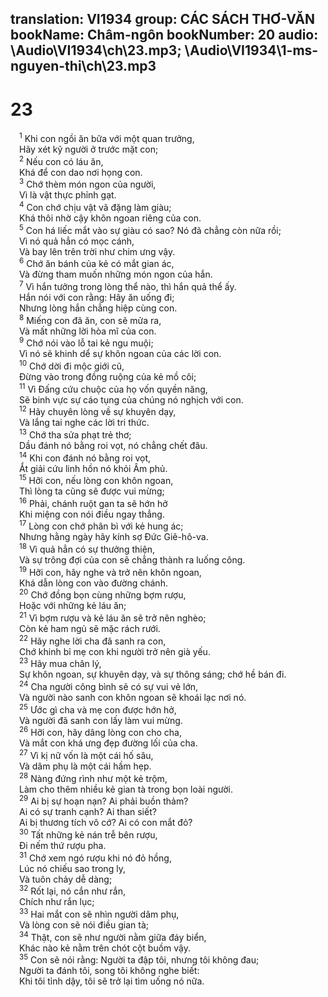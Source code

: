 translation: VI1934
group: CÁC SÁCH THƠ-VĂN
bookName: Châm-ngôn 
bookNumber: 20
audio: \Audio\VI1934\ch\23.mp3; \Audio\VI1934\1-ms-nguyen-thi\ch\23.mp3
-------

<div class="title"><h1>23</h1></div>
<span class="verse ch_23_1"> <sup>1</sup> Khi con ngồi ăn bữa với một quan trưởng, <br/> Hãy xét kỹ người ở trước mặt con; <br/></span>
<span class="verse ch_23_2"> <sup>2</sup> Nếu con có láu ăn, <br/> Khá để con dao nơi họng con. <br/></span>
<span class="verse ch_23_3"> <sup>3</sup> Chớ thèm món ngon của người, <br/> Vì là vật thực phỉnh gạt. <br/></span>
<span class="verse ch_23_4"> <sup>4</sup> Con chớ chịu vật vã đặng làm giàu; <br/> Khá thôi nhờ cậy khôn ngoan riêng của con. <br/></span>
<span class="verse ch_23_5"> <sup>5</sup> Con há liếc mắt vào sự giàu có sao? Nó đã chẳng còn nữa rồi; <br/> Vì nó quả hẳn có mọc cánh, <br/> Và bay lên trên trời như chim ưng vậy. <br/></span>
<span class="verse ch_23_6"> <sup>6</sup> Chớ ăn bánh của kẻ có mắt gian ác, <br/> Và đừng tham muốn những món ngon của hắn. <br/></span>
<span class="verse ch_23_7"> <sup>7</sup> Vì hắn tưởng trong lòng thể nào, thì hắn quả thể ấy. <br/> Hắn nói với con rằng: Hãy ăn uống đi; <br/> Nhưng lòng hắn chẳng hiệp cùng con. <br/></span>
<span class="verse ch_23_8"> <sup>8</sup> Miếng con đã ăn, con sẽ mửa ra, <br/> Và mất những lời hòa mĩ của con. <br/></span>
<span class="verse ch_23_9"> <sup>9</sup> Chớ nói vào lỗ tai kẻ ngu muội; <br/> Vì nó sẽ khinh dể sự khôn ngoan của các lời con. <br/></span>
<span class="verse ch_23_10"> <sup>10</sup> Chớ dời đi mộc giới cũ, <br/> Đừng vào trong đồng ruộng của kẻ mồ côi; <br/></span>
<span class="verse ch_23_11"> <sup>11</sup> Vì Đấng cứu chuộc của họ vốn quyền năng, <br/> Sẽ binh vực sự cáo tụng của chúng nó nghịch với con. <br/></span>
<span class="verse ch_23_12"> <sup>12</sup> Hãy chuyên lòng về sự khuyên dạy, <br/> Và lắng tai nghe các lời tri thức. <br/></span>
<span class="verse ch_23_13"> <sup>13</sup> Chớ tha sửa phạt trẻ thơ; <br/> Dầu đánh nó bằng roi vọt, nó chẳng chết đâu. <br/></span>
<span class="verse ch_23_14"> <sup>14</sup> Khi con đánh nó bằng roi vọt, <br/> Ắt giải cứu linh hồn nó khỏi Âm phủ. <br/></span>
<span class="verse ch_23_15"> <sup>15</sup> Hỡi con, nếu lòng con khôn ngoan, <br/> Thì lòng ta cũng sẽ được vui mừng; <br/></span>
<span class="verse ch_23_16"> <sup>16</sup> Phải, chánh ruột gan ta sẽ hớn hở <br/> Khi miệng con nói điều ngay thẳng. <br/></span>
<span class="verse ch_23_17"> <sup>17</sup> Lòng con chớ phân bì với kẻ hung ác; <br/> Nhưng hằng ngày hãy kính sợ Đức Giê-hô-va. <br/></span>
<span class="verse ch_23_18"> <sup>18</sup> Vì quả hẳn có sự thưởng thiện, <br/> Và sự trông đợi của con sẽ chẳng thành ra luống công. <br/></span>
<span class="verse ch_23_19"> <sup>19</sup> Hỡi con, hãy nghe và trở nên khôn ngoan, <br/> Khá dẫn lòng con vào đường chánh. <br/></span>
<span class="verse ch_23_20"> <sup>20</sup> Chớ đồng bọn cùng những bợm rượu, <br/> Hoặc với những kẻ láu ăn; <br/></span>
<span class="verse ch_23_21"> <sup>21</sup> Vì bợm rượu và kẻ láu ăn sẽ trở nên nghèo; <br/> Còn kẻ ham ngủ sẽ mặc rách rưới. <br/></span>
<span class="verse ch_23_22"> <sup>22</sup> Hãy nghe lời cha đã sanh ra con, <br/> Chớ khinh bỉ mẹ con khi người trở nên già yếu. <br/></span>
<span class="verse ch_23_23"> <sup>23</sup> Hãy mua chân lý, <br/> Sự khôn ngoan, sự khuyên dạy, và sự thông sáng; chớ hề bán đi. <br/></span>
<span class="verse ch_23_24"> <sup>24</sup> Cha người công bình sẽ có sự vui vẻ lớn, <br/> Và người nào sanh con khôn ngoan sẽ khoái lạc nơi nó. <br/></span>
<span class="verse ch_23_25"> <sup>25</sup> Ước gì cha và mẹ con được hớn hở, <br/> Và người đã sanh con lấy làm vui mừng. <br/></span>
<span class="verse ch_23_26"> <sup>26</sup> Hỡi con, hãy dâng lòng con cho cha, <br/> Và mắt con khá ưng đẹp đường lối của cha. <br/></span>
<span class="verse ch_23_27"> <sup>27</sup> Vì kị nữ vốn là một cái hố sâu, <br/> Và dâm phụ là một cái hầm hẹp. <br/></span>
<span class="verse ch_23_28"> <sup>28</sup> Nàng đứng rình như một kẻ trộm, <br/> Làm cho thêm nhiều kẻ gian tà trong bọn loài người. <br/></span>
<span class="verse ch_23_29"> <sup>29</sup> Ai bị sự hoạn nạn? Ai phải buồn thảm? <br/> Ai có sự tranh cạnh? Ai than siết? <br/> Ai bị thương tích vô cớ? Ai có con mắt đỏ? <br/></span>
<span class="verse ch_23_30"> <sup>30</sup> Tất những kẻ nán trễ bên rượu, <br/> Đi nếm thứ rượu pha. <br/></span>
<span class="verse ch_23_31"> <sup>31</sup> Chớ xem ngó rượu khi nó đỏ hồng, <br/> Lúc nó chiếu sao trong ly, <br/> Và tuôn chảy dễ dàng; <br/></span>
<span class="verse ch_23_32"> <sup>32</sup> Rốt lại, nó cắn như rắn, <br/> Chích như rắn lục; <br/></span>
<span class="verse ch_23_33"> <sup>33</sup> Hai mắt con sẽ nhìn người dâm phụ, <br/> Và lòng con sẽ nói điều gian tà; <br/></span>
<span class="verse ch_23_34"> <sup>34</sup> Thật, con sẽ như người nằm giữa đáy biển, <br/> Khác nào kẻ nằm trên chót cột buồm vậy. <br/></span>
<span class="verse ch_23_35"> <sup>35</sup> Con sẽ nói rằng: Người ta đập tôi, nhưng tôi không đau; <br/> Người ta đánh tôi, song tôi không nghe biết: <br/> Khi tôi tỉnh dậy, tôi sẽ trở lại tìm uống nó nữa. <br/> <br/></span>
